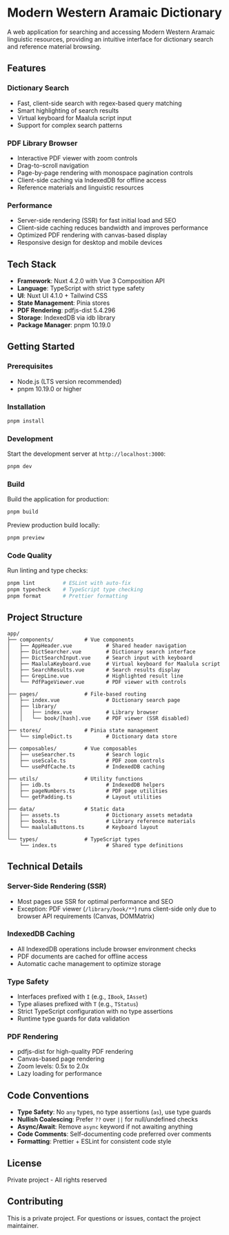 # Modern Western Aramaic Dictionary

A web application for searching and accessing Modern Western Aramaic linguistic resources, providing an intuitive interface for dictionary search and reference material browsing.

## Features

### Dictionary Search
- Fast, client-side search with regex-based query matching
- Smart highlighting of search results
- Virtual keyboard for Maalula script input
- Support for complex search patterns

### PDF Library Browser
- Interactive PDF viewer with zoom controls
- Drag-to-scroll navigation
- Page-by-page rendering with monospace pagination controls
- Client-side caching via IndexedDB for offline access
- Reference materials and linguistic resources

### Performance
- Server-side rendering (SSR) for fast initial load and SEO
- Client-side caching reduces bandwidth and improves performance
- Optimized PDF rendering with canvas-based display
- Responsive design for desktop and mobile devices

## Tech Stack

- **Framework**: Nuxt 4.2.0 with Vue 3 Composition API
- **Language**: TypeScript with strict type safety
- **UI**: Nuxt UI 4.1.0 + Tailwind CSS
- **State Management**: Pinia stores
- **PDF Rendering**: pdfjs-dist 5.4.296
- **Storage**: IndexedDB via idb library
- **Package Manager**: pnpm 10.19.0

## Getting Started

### Prerequisites

- Node.js (LTS version recommended)
- pnpm 10.19.0 or higher

### Installation

```bash
pnpm install
```

### Development

Start the development server at `http://localhost:3000`:

```bash
pnpm dev
```

### Build

Build the application for production:

```bash
pnpm build
```

Preview production build locally:

```bash
pnpm preview
```

### Code Quality

Run linting and type checks:

```bash
pnpm lint         # ESLint with auto-fix
pnpm typecheck    # TypeScript type checking
pnpm format       # Prettier formatting
```

## Project Structure

```
app/
├── components/          # Vue components
│   ├── AppHeader.vue           # Shared header navigation
│   ├── DictSearcher.vue        # Dictionary search interface
│   ├── DictSearchInput.vue     # Search input with keyboard
│   ├── MaalulaKeyboard.vue     # Virtual keyboard for Maalula script
│   ├── SearchResults.vue       # Search results display
│   ├── GrepLine.vue            # Highlighted result line
│   └── PdfPageViewer.vue       # PDF viewer with controls
│
├── pages/               # File-based routing
│   ├── index.vue               # Dictionary search page
│   ├── library/
│   │   ├── index.vue           # Library browser
│   │   └── book/[hash].vue     # PDF viewer (SSR disabled)
│
├── stores/              # Pinia state management
│   └── simpleDict.ts           # Dictionary data store
│
├── composables/         # Vue composables
│   ├── useSearcher.ts          # Search logic
│   ├── useScale.ts             # PDF zoom controls
│   └── usePdfCache.ts          # IndexedDB caching
│
├── utils/               # Utility functions
│   ├── idb.ts                  # IndexedDB helpers
│   ├── pageNumbers.ts          # PDF page utilities
│   └── getPadding.ts           # Layout utilities
│
├── data/                # Static data
│   ├── assets.ts               # Dictionary assets metadata
│   ├── books.ts                # Library reference materials
│   └── maalulaButtons.ts       # Keyboard layout
│
└── types/               # TypeScript types
    └── index.ts                # Shared type definitions
```

## Technical Details

### Server-Side Rendering (SSR)

- Most pages use SSR for optimal performance and SEO
- Exception: PDF viewer (`/library/book/**`) runs client-side only due to browser API requirements (Canvas, DOMMatrix)

### IndexedDB Caching

- All IndexedDB operations include browser environment checks
- PDF documents are cached for offline access
- Automatic cache management to optimize storage

### Type Safety

- Interfaces prefixed with `I` (e.g., `IBook`, `IAsset`)
- Type aliases prefixed with `T` (e.g., `TStatus`)
- Strict TypeScript configuration with no type assertions
- Runtime type guards for data validation

### PDF Rendering

- pdfjs-dist for high-quality PDF rendering
- Canvas-based page rendering
- Zoom levels: 0.5x to 2.0x
- Lazy loading for performance

## Code Conventions

- **Type Safety**: No `any` types, no type assertions (`as`), use type guards
- **Nullish Coalescing**: Prefer `??` over `||` for null/undefined checks
- **Async/Await**: Remove `async` keyword if not awaiting anything
- **Code Comments**: Self-documenting code preferred over comments
- **Formatting**: Prettier + ESLint for consistent code style

## License

Private project - All rights reserved

## Contributing

This is a private project. For questions or issues, contact the project maintainer.
